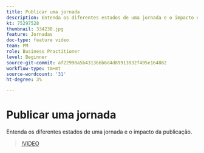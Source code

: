 ```yaml
---
title: Publicar uma jornada
description: Entenda os diferentes estados de uma jornada e o impacto da publicação.
kt: 75297528
thumbnail: 334238.jpg
feature: Jornadas
doc-type: feature video
team: PM
role: Business Practitioner
level: Beginner
source-git-commit: af22990a5b431366b6d4d89913932f495e164882
workflow-type: tm+mt
source-wordcount: '31'
ht-degree: 3%

---
```



# Publicar uma jornada

Entenda os diferentes estados de uma jornada e o impacto da publicação.

>[!VIDEO](https://video.tv.adobe.com/v/334238?quality=12)
